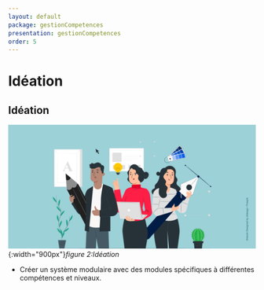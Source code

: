 ```yaml
---
layout: default
package: gestionCompetences
presentation: gestionCompetences
order: 5
---
```


# Idéation

<!-- new slide -->

## Idéation

![Idéation](./images/ideation.png){:width="900px"}*figure 2:Idéation*

<!-- new slide -->

<!-- note -->

- Créer un système modulaire avec des modules spécifiques à différentes compétences et niveaux.
